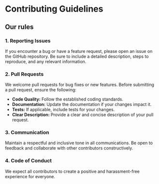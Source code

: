 # Contributing Guidelines

## Our rules

### 1. Reporting Issues

If you encounter a bug or have a feature request, please open an issue on the GitHub repository. Be sure to include a detailed description, steps to reproduce, and any relevant information.

### 2. Pull Requests

We welcome pull requests for bug fixes or new features. Before submitting a pull request, ensure the following:

- **Code Quality:** Follow the established coding standards.
- **Documentation:** Update the documentation if your changes impact it.
- **Tests:** If applicable, include tests for your changes.
- **Clear Description:** Provide a clear and concise description of your pull request.

### 3. Communication

Maintain a respectful and inclusive tone in all communications. Be open to feedback and collaborate with other contributors constructively.

### 4. Code of Conduct

We expect all contributors to create a positive and harassment-free experience for everyone.
